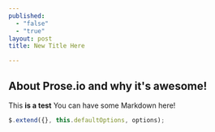 ```yaml
---
published: 
  - "false"
  - "true"
layout: post
title: New Title Here

---
```


## About Prose.io and why it's awesome!

This **is a test** You can have some Markdown here!

```js
$.extend({}, this.defaultOptions, options);

```
